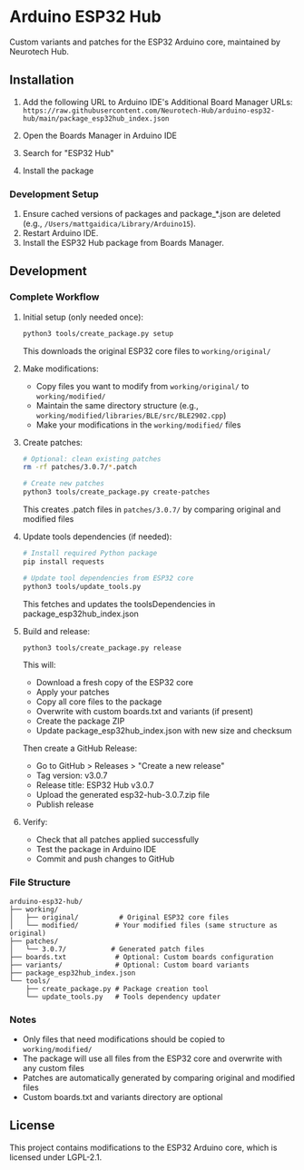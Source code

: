 # Arduino ESP32 Hub

Custom variants and patches for the ESP32 Arduino core, maintained by Neurotech Hub.

## Installation

1. Add the following URL to Arduino IDE's Additional Board Manager URLs:   ```
   https://raw.githubusercontent.com/Neurotech-Hub/arduino-esp32-hub/main/package_esp32hub_index.json   ```

2. Open the Boards Manager in Arduino IDE
3. Search for "ESP32 Hub"
4. Install the package

### Development Setup
1. Ensure cached versions of packages and package_*.json are deleted (e.g., `/Users/mattgaidica/Library/Arduino15`).
2. Restart Arduino IDE.
3. Install the ESP32 Hub package from Boards Manager.

## Development

### Complete Workflow

1. Initial setup (only needed once):
   ```bash
   python3 tools/create_package.py setup
   ```
   This downloads the original ESP32 core files to `working/original/`

2. Make modifications:
   - Copy files you want to modify from `working/original/` to `working/modified/`
   - Maintain the same directory structure (e.g., `working/modified/libraries/BLE/src/BLE2902.cpp`)
   - Make your modifications in the `working/modified/` files

3. Create patches:
   ```bash
   # Optional: clean existing patches
   rm -rf patches/3.0.7/*.patch
   
   # Create new patches
   python3 tools/create_package.py create-patches
   ```
   This creates .patch files in `patches/3.0.7/` by comparing original and modified files

4. Update tools dependencies (if needed):
   ```bash
   # Install required Python package
   pip install requests

   # Update tool dependencies from ESP32 core
   python3 tools/update_tools.py
   ```
   This fetches and updates the toolsDependencies in package_esp32hub_index.json

5. Build and release:
   ```bash
   python3 tools/create_package.py release
   ```
   This will:
   - Download a fresh copy of the ESP32 core
   - Apply your patches
   - Copy all core files to the package
   - Overwrite with custom boards.txt and variants (if present)
   - Create the package ZIP
   - Update package_esp32hub_index.json with new size and checksum

   Then create a GitHub Release:
   - Go to GitHub > Releases > "Create a new release"
   - Tag version: v3.0.7
   - Release title: ESP32 Hub v3.0.7
   - Upload the generated esp32-hub-3.0.7.zip file
   - Publish release

6. Verify:
   - Check that all patches applied successfully
   - Test the package in Arduino IDE
   - Commit and push changes to GitHub

### File Structure
```
arduino-esp32-hub/
├── working/
│   ├── original/          # Original ESP32 core files
│   └── modified/         # Your modified files (same structure as original)
├── patches/
│   └── 3.0.7/           # Generated patch files
├── boards.txt            # Optional: Custom boards configuration
├── variants/             # Optional: Custom board variants
├── package_esp32hub_index.json
└── tools/
    ├── create_package.py # Package creation tool
    └── update_tools.py   # Tools dependency updater
```

### Notes
- Only files that need modifications should be copied to `working/modified/`
- The package will use all files from the ESP32 core and overwrite with any custom files
- Patches are automatically generated by comparing original and modified files
- Custom boards.txt and variants directory are optional

## License
This project contains modifications to the ESP32 Arduino core, which is licensed under LGPL-2.1. 
